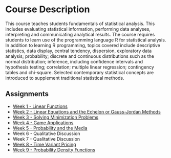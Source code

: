 # Course Description

This course teaches students fundamentals of statistical analysis. This includes evaluating statistical information, performing data analyses, interpreting and communicating analytical results. The course requires students to learn use of the programming language R for statistical analysis. In addition to learning R programming, topics covered include descriptive statistics, data display, central tendency, dispersion, exploratory data analysis; probability; discrete and continuous distributions such as the normal distribution; inference, including confidence intervals and hypothesis testing; correlation; multiple linear regression; contingency tables and chi-square. Selected contemporary statistical concepts are introduced to supplement traditional statistical methods.  

## Assignments
- [Week 1 - Linear Functions](https://github.com/alanrkessler/AK-Snippets/blob/master/Northwestern/PREDICT%20400/win_and_war.ipynb)
- [Week 2 - Linear Equations and the Echelon or Gauss-Jordan Methods](https://github.com/alanrkessler/AK-Snippets/blob/master/Northwestern/PREDICT%20400/Insurance%20Rating.ipynb)
- [Week 3 - Solving Minimization Problems](https://github.com/alanrkessler/AK-Snippets/blob/master/Northwestern/PREDICT%20400/Diet%20Optimization.ipynb)
- [Week 4 - Game Applications](https://github.com/alanrkessler/AK-Snippets/blob/master/Northwestern/PREDICT%20400/Chutes%20and%20Ladders.ipynb)
- [Week 5 - Probability and the Media](https://github.com/alanrkessler/AK-Snippets/blob/master/Northwestern/PREDICT%20400/NBA%20Draft%20Lottery.ipynb)
- Week 6 - Qualitative Discussion
- Week 7 - Qualitative Discussion
- [Week 8 - Time Variant Pricing](https://github.com/alanrkessler/AK-Snippets/blob/master/Northwestern/PREDICT%20400/Time%20Variant%20Pricing.ipynb)
- [Week 9 - Probability Density Functions](https://github.com/alanrkessler/AK-Snippets/blob/master/Northwestern/PREDICT%20400/Probability%20Density%20Functions.ipynb)